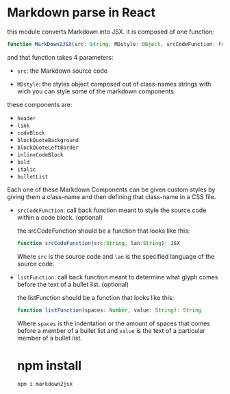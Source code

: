 # Markdown parse in React
this module converts Markdown into JSX.
it is composed of one function:
```typescript
function MarkDown2JSX(src: String, MDstyle: Object, srcCodeFunction: Function, listFunction: Function): Array
```
and that function takes 4 parameters:

* `src`: the Markdown source code

* `MDstyle`: the styles object composed out of class-names strings with wich you can style some of the markdown components.

 these components are:
  * `header`
  * `link`
  * `codeBlock`
  * `blockQuoteBackground`
  * `blockQuoteLeftBorder`
  * `inlineCodeBlock`
  * `bold`
  * `italic`
  * `bulletList`  

  Each one of these Markdown Components can be given custom styles by giving them a class-name
  and then defining that class-name in a CSS file.

* `srcCodeFunction`: call back function meant to style the source code within a code block.  (optional)
  
  the srcCodeFunction should be a function that looks like this:
  ```typescript
  function srcCodeFunction(src:String, lan:String): JSX
  ```
  Where `src` is the source code and `lan` is the specified language of the source code.

* `listFunction`: call back function meant to determine what glyph comes before the text of a bullet list. (optional)

  the listFunction should be a function that looks like this:  
  ```typescript
  function listFunction(spaces: Number, value: String): String
  ```

  Where `spaces` is the indentation or the amount of spaces that comes before a member of a bullet list and `value` is the text of a particular member of a bullet list.

  # npm install
  `npm i markdown2jsx`
   
